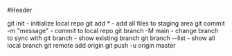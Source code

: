 #Header

git init - initialize local repo
git add * - add all files to staging area
git commit -m "message" - commit to local repo
git branch -M main - change branch to sync with
git branch - show existing branch
git branch --list - show all local branch
git remote add origin <git URL> 
git push -u origin master 
